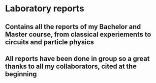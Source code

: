 # Laboratory reports

## Contains all the reports of my Bachelor and Master course, from classical experiements to circuits and particle physics

## All reports have been done in group so a great thanks to all my collaborators, cited at the beginning
